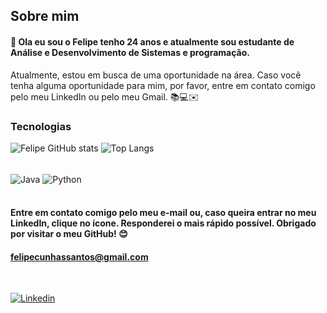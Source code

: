 ## Sobre mim 

#### 👋 Ola eu sou o Felipe tenho 24 anos e atualmente sou estudante de Análise e Desenvolvimento de Sistemas e programação. 
Atualmente, estou em busca de uma oportunidade na área. Caso você tenha alguma oportunidade para mim, por favor, entre em contato comigo pelo meu LinkedIn ou pelo meu Gmail. 📚💻✉️


 ### Tecnologias 

![Felipe GitHub stats](https://github-readme-stats.vercel.app/api?username=Fssantos1999&show_icons=true&theme=tokyonight)
![Top Langs](https://github-readme-stats.vercel.app/api/top-langs/?username=Fssantos1999&&hide_progress=false)
<div style="display: inline_block"><br/>
<img align="center" alt="Java" src="https://img.shields.io/badge/Java-ED8B00?style=for-the-badge&logo=openjdk&logoColor=black  " />
<img align="center" alt="Python" src="https://img.shields.io/badge/Python-3776AB?style=for-the-badge&logo=python&logoColor=yellow"/>
</div><br/>

#### Entre em contato comigo pelo meu e-mail ou, caso queira entrar no meu  LinkedIn, clique no ícone. Responderei o mais rápido possível. Obrigado por visitar o meu GitHub! 😊
 

#### felipecunhassantos@gmail.com 

<div> <br/>

[![Linkedin](https://img.shields.io/badge/LinkedIn-0077B5?style=for-the-badge&logo=linkedin&logoColor=white)](https://www.linkedin.com/in/felipecunhasantos9/)




